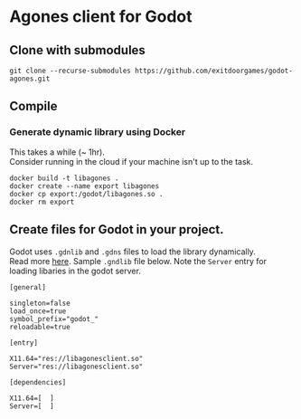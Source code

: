 # Agones client for Godot

## Clone with submodules
`git clone --recurse-submodules https://github.com/exitdoorgames/godot-agones.git`

## Compile

### Generate dynamic library using Docker
This takes a while (~ 1hr).<br>
Consider running in the cloud if your machine isn't up to the task.
```
docker build -t libagones .
docker create --name export libagones
docker cp export:/godot/libagones.so .
docker rm export
```

## Create files for Godot in your project.
Godot uses `.gdnlib` and `.gdns` files to load the library dynamically.<br>
Read more [here](https://docs.godotengine.org/en/3.0/tutorials/plugins/gdnative/gdnative-cpp-example.html#using-your-gdnative-module).
Sample `.gndlib` file below. Note the `Server` entry for loading libaries in the godot server.
```
[general]

singleton=false
load_once=true
symbol_prefix="godot_"
reloadable=true

[entry]

X11.64="res://libagonesclient.so"
Server="res://libagonesclient.so"

[dependencies]

X11.64=[  ]
Server=[  ]
```
